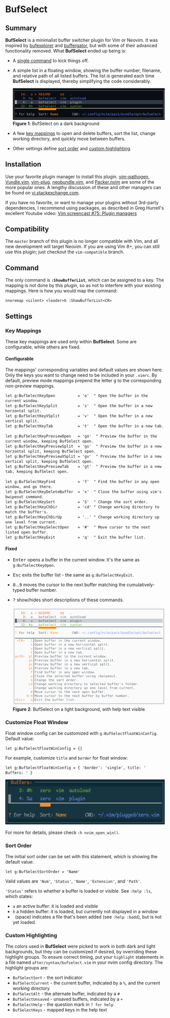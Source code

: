 # BufSelect

## Summary

**BufSelect** is a minimalist buffer switcher plugin for Vim or Neovim. It was inspired by [bufexplorer](https://github.com/jlanzarotta/bufexplorer) and [buffergator](https://github.com/jeetsukumaran/vim-buffergator), but with some of their advanced functionality removed. What **BufSelect** ended up being is:

* A [single command](#command) to kick things off.
* A simple list in a floating window, showing the buffer number, filename, and relative path of all listed buffers. The list is generated each time **BufSelect** is displayed, thereby simplifying the code considerably.

    ![image](media/darkScreenshot.png)
    </br>**Figure 1**: BufSelect on a dark background

* A few [key mappings](#key-mappings) to open and delete buffers, sort the list, change working directory, and quickly move between buffers.
* Other settings define [sort order](#sort-order) and [custom highlighting](#custom-highlighting).

## Installation

Use your favorite plugin manager to install this plugin. [vim-pathogen](https://github.com/tpope/vim-pathogen), [Vundle.vim](https://github.com/VundleVim/Vundle.vim), [vim-plug](https://github.com/junegunn/vim-plug), [neobundle.vim](https://github.com/Shougo/neobundle.vim), and [Packer.nvim](https://github.com/wbthomason/packer.nvim) are some of the more popular ones. A lengthy discussion of these and other managers can be found on [vi.stackexchange.com](https://vi.stackexchange.com/questions/388/what-is-the-difference-between-the-vim-plugin-managers).

If you have no favorite, or want to manage your plugins without 3rd-party dependencies, I recommend using packages, as described in Greg Hurrell's excellent Youtube video: [Vim screencast #75: Plugin managers](https://www.youtube.com/watch?v=X2_R3uxDN6g)

## Compatibility

The `master` branch of this plugin is no longer compatible with Vim, and all new development will target Neovim. If you are using Vim 8+, you can still use this plugin; just checkout the `vim-compatible` branch.

## Command

The only command is **`:ShowBufferList`**, which can be assigned to a key. The mapping is not done by this plugin, so as not to interfere with your existing mappings. Here is how you would map the command:
```vim
nnoremap <silent> <leader>b :ShowBufferList<CR>
```

## Settings
### Key Mappings

These key mappings are used only within **BufSelect**. Some are configurable, while others are fixed.

#### Configurable
The mappings' corresponding variables and default values are shown here. Only the keys you want to change need to be included in your `.vimrc`. By default, preview mode mappings prepend the letter <kbd>g</kbd> to the corresponding non-preview mappings.
```vim
let g:BufSelectKeyOpen          = 'o'  " Open the buffer in the current window.
let g:BufSelectKeySplit         = 's'  " Open the buffer in a new horzontal split.
let g:BufSelectKeyVSplit        = 'v'  " Open the buffer in a new vertical split.
let g:BufSelectKeyTab           = 't'  " Open the buffer in a new tab.

let g:BufSelectKeyPreviewOpen   = 'go'  " Preview the buffer in the current window, keeping BufSelect open.
let g:BufSelectKeyPreviewSplit  = 'gs'  " Preview the buffer in a new horzontal split, keeping BufSelect open.
let g:BufSelectKeyPreviewVSplit = 'gv'  " Preview the buffer in a new vertical split, keeping BufSelect open.
let g:BufSelectKeyPreviewTab    = 'gt'  " Preview the buffer in a new tab, keeping BufSelect open.

let g:BufSelectKeyFind          = 'f'  " Find the buffer in any open window, and go there.
let g:BufSelectKeyDeleteBuffer  = 'x'  " Close the buffer using vim's bwipeout command.
let g:BufSelectKeySort          = 'S'  " Change the sort order.
let g:BufSelectKeyChDir         = 'cd' " Change working directory to match the buffer's.
let g:BufSelectKeyChDirUp       = '..' " Change working directory up one level from current.
let g:BufSelectKeySelectOpen    = '#'  " Move cursor to the next listed open buffer.
let g:BufSelectKeyExit          = 'q'  " Exit the buffer list.
```

#### Fixed
* <kbd>Enter</kbd> opens a buffer in the current window. It's the same as `g:BufSelectKeyOpen`.
* <kbd>Esc</kbd> exits the buffer list - the same as `g:BufSelectKeyExit`.
* <kbd>0</kbd>...<kbd>9</kbd> moves the cursor to the next buffer matching the cumulatively-typed buffer number.
* <kbd>?</kbd> show/hides short descriptions of these commands.

    ![image](media/lightScreenshot.png)
    </br>**Figure 2**: BufSelect on a light background, with help text visible

### Customize Float Window

Float window config can be customized with `g:BufSelectFloatWinConfig`. Default value:

```vim
let g:BufSelectFloatWinConfig = {}
```

For example, customize `title` and `border` for float window:

```vim
let g:BufSelectFloatWinConfig = { 'border': 'single', title: ' Buffers: ' }
```

![image](media/floatwinconfig.png)

For more for details, please check `:h nvim_open_win()`.

### Sort Order
The initial sort order can be set with this statement, which is showing the default value:
```vim
let g:BufSelectSortOrder = 'Name'
```
Valid values are `'Num'`, `'Status'`, `'Name'`, `'Extension'`, and `'Path'`.

`'Status'` refers to whether a buffer is loaded or visible. See `:help :ls`, which states:

* `a` an active buffer: it is loaded and visible
* `h` a hidden buffer: it is loaded, but currently not displayed in a window
* ` `(space) indicates a file that's been added (see `:help :badd`), but is not yet loaded.

### Custom Highlighting
The colors used in **BufSelect** were picked to work in both dark and light backgrounds, but they can be customized if desired, by overriding these highlight groups. To ensure correct timing, put your `highlight` statements in a file named `after/syntax/bufselect.vim` in your nvim config directory. The highlight groups are:

* `BufSelectSort` - the sort indicator
* `BufSelectCurrent` - the current buffer, indicated by a `%`, and the current working directory
* `BufSelectAlt` - the alternate buffer, indicated by a `#`
* `BufSelectUnsaved` - unsaved buffers, indicated by a `+`
* `BufSelectHelp` - the question mark in `? for help`
* `BufSelectKeys` - mapped keys in the help text
